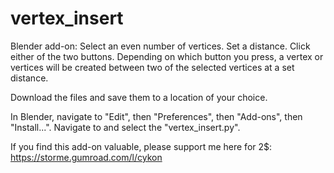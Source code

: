 # vertex_insert

Blender add-on: Select an even number of vertices. Set a distance. Click either of the two buttons. Depending on which button you press, a vertex or vertices will be created between two of the selected vertices at a set distance.

Download the files and save them to a location of your choice.

In Blender, navigate to "Edit", then "Preferences", then "Add-ons", then "Install...". Navigate to and select the "vertex_insert.py".

If you find this add-on valuable, please support me here for 2$: https://storme.gumroad.com/l/cykon
